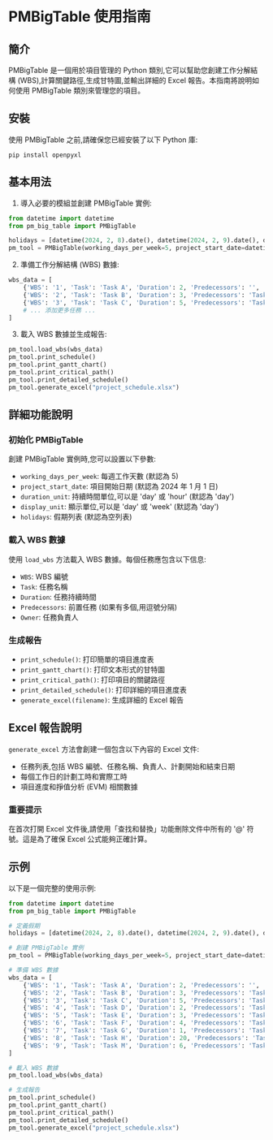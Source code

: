 # PMBigTable 使用指南

## 簡介

PMBigTable 是一個用於項目管理的 Python 類別,它可以幫助您創建工作分解結構 (WBS),計算關鍵路徑,生成甘特圖,並輸出詳細的 Excel 報告。本指南將說明如何使用 PMBigTable 類別來管理您的項目。

## 安裝

使用 PMBigTable 之前,請確保您已經安裝了以下 Python 庫:

```
pip install openpyxl
```

## 基本用法

1. 導入必要的模組並創建 PMBigTable 實例:

```python
from datetime import datetime
from pm_big_table import PMBigTable

holidays = [datetime(2024, 2, 8).date(), datetime(2024, 2, 9).date(), datetime(2024, 2, 12).date(), datetime(2024, 2, 13).date(), datetime(2024, 2, 14).date()]
pm_tool = PMBigTable(working_days_per_week=5, project_start_date=datetime(2024, 1, 2), duration_unit='day', display_unit='day', holidays=holidays)
```

2. 準備工作分解結構 (WBS) 數據:

```python
wbs_data = [
    {'WBS': '1', 'Task': 'Task A', 'Duration': 2, 'Predecessors': '', 'Owner': 'Alex'},
    {'WBS': '2', 'Task': 'Task B', 'Duration': 3, 'Predecessors': 'Task A', 'Owner': 'Bob'},
    {'WBS': '3', 'Task': 'Task C', 'Duration': 5, 'Predecessors': 'Task A', 'Owner': 'Chris'},
    # ... 添加更多任務 ...
]
```

3. 載入 WBS 數據並生成報告:

```python
pm_tool.load_wbs(wbs_data)
pm_tool.print_schedule()
pm_tool.print_gantt_chart()
pm_tool.print_critical_path()
pm_tool.print_detailed_schedule()
pm_tool.generate_excel("project_schedule.xlsx")
```

## 詳細功能說明

### 初始化 PMBigTable

創建 PMBigTable 實例時,您可以設置以下參數:

- `working_days_per_week`: 每週工作天數 (默認為 5)
- `project_start_date`: 項目開始日期 (默認為 2024 年 1 月 1 日)
- `duration_unit`: 持續時間單位,可以是 'day' 或 'hour' (默認為 'day')
- `display_unit`: 顯示單位,可以是 'day' 或 'week' (默認為 'day')
- `holidays`: 假期列表 (默認為空列表)

### 載入 WBS 數據

使用 `load_wbs` 方法載入 WBS 數據。每個任務應包含以下信息:

- `WBS`: WBS 編號
- `Task`: 任務名稱
- `Duration`: 任務持續時間
- `Predecessors`: 前置任務 (如果有多個,用逗號分隔)
- `Owner`: 任務負責人

### 生成報告

- `print_schedule()`: 打印簡單的項目進度表
- `print_gantt_chart()`: 打印文本形式的甘特圖
- `print_critical_path()`: 打印項目的關鍵路徑
- `print_detailed_schedule()`: 打印詳細的項目進度表
- `generate_excel(filename)`: 生成詳細的 Excel 報告

## Excel 報告說明

`generate_excel` 方法會創建一個包含以下內容的 Excel 文件:

- 任務列表,包括 WBS 編號、任務名稱、負責人、計劃開始和結束日期
- 每個工作日的計劃工時和實際工時
- 項目進度和掙值分析 (EVM) 相關數據

### 重要提示

在首次打開 Excel 文件後,請使用「查找和替換」功能刪除文件中所有的 '@' 符號。這是為了確保 Excel 公式能夠正確計算。

## 示例

以下是一個完整的使用示例:

```python
from datetime import datetime
from pm_big_table import PMBigTable

# 定義假期
holidays = [datetime(2024, 2, 8).date(), datetime(2024, 2, 9).date(), datetime(2024, 2, 12).date(), datetime(2024, 2, 13).date(), datetime(2024, 2, 14).date()]

# 創建 PMBigTable 實例
pm_tool = PMBigTable(working_days_per_week=5, project_start_date=datetime(2024, 1, 2), duration_unit='day', display_unit='day', holidays=holidays)

# 準備 WBS 數據
wbs_data = [
    {'WBS': '1', 'Task': 'Task A', 'Duration': 2, 'Predecessors': '', 'Owner': 'Alex'},
    {'WBS': '2', 'Task': 'Task B', 'Duration': 3, 'Predecessors': 'Task A', 'Owner': 'Bob'},
    {'WBS': '3', 'Task': 'Task C', 'Duration': 5, 'Predecessors': 'Task A', 'Owner': 'Chris'},
    {'WBS': '4', 'Task': 'Task D', 'Duration': 2, 'Predecessors': 'Task A', 'Owner': 'Alex'},
    {'WBS': '5', 'Task': 'Task E', 'Duration': 3, 'Predecessors': 'Task D', 'Owner': 'Dell'},
    {'WBS': '6', 'Task': 'Task F', 'Duration': 4, 'Predecessors': 'Task D', 'Owner': 'Eric'},
    {'WBS': '7', 'Task': 'Task G', 'Duration': 1, 'Predecessors': 'Task B, Task F', 'Owner': 'Frank'},
    {'WBS': '8', 'Task': 'Task H', 'Duration': 20, 'Predecessors': 'Task G, Task E', 'Owner': 'Alex'},
    {'WBS': '9', 'Task': 'Task M', 'Duration': 6, 'Predecessors': 'Task H', 'Owner': 'Michael'},
]

# 載入 WBS 數據
pm_tool.load_wbs(wbs_data)

# 生成報告
pm_tool.print_schedule()
pm_tool.print_gantt_chart()
pm_tool.print_critical_path()
pm_tool.print_detailed_schedule()
pm_tool.generate_excel("project_schedule.xlsx")
```